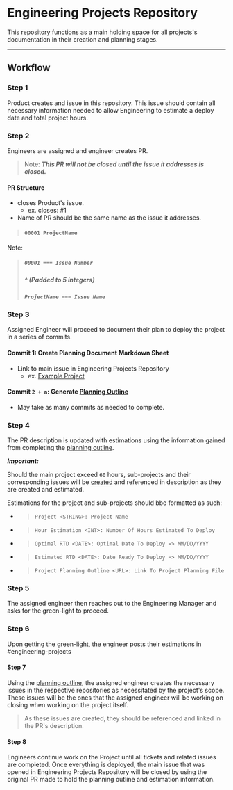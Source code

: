 # Engineering Projects Repository

This repository functions as a main holding space for all projects's documentation in their creation and planning stages.

---

## Workflow

### **Step 1**

Product creates and issue in this repository. This issue should contain all necessary information needed to allow Engineering to estimate a deploy date and total project hours.

### **Step 2**

Engineers are assigned and engineer creates PR.

>Note: ***This PR will not be closed until the issue it addresses is closed.***

#### PR Structure

- closes Product's issue.
  - ex. closes: #1
- Name of PR should be the same name as the issue it addresses.

> #### `00001 ProjectName`

Note:

> ##### `00001 === Issue Number`
>
> ##### ^ (Padded to 5 integers)
>
> ##### `ProjectName === Issue Name`


### **Step 3**

Assigned Engineer will proceed to document their plan to deploy the project in a series of commits.

#### **Commit 1:** Create Planning Document Markdown Sheet

- Link to main issue in Engineering Projects Repository
  - ex. [Example Project](https://github.com/ah-superstruct/engineering-projects/issues/1)

#### **Commit ```2 + n```:** Generate [Planning Outline](./planningOutline.md)

- May take as many commits as needed to complete.

### **Step 4**

The PR description is updated with estimations using the information gained from completing the [planning outline](./planningOutline.md).

***Important:***

Should the main project exceed ```60``` hours, sub-projects and their corresponding issues will be [created](README.md#step-7) and referenced in description as they are created and estimated.

Estimations for the project and sub-projects should bbe formatted as such:

- > ```Project <STRING>: Project Name```

- > ```Hour Estimation <INT>: Number Of Hours Estimated To Deploy```

- > ```Optimal RTD <DATE>: Optimal Date To Deploy => MM/DD/YYYY```

- > ```Estimated RTD <DATE>: Date Ready To Deploy => MM/DD/YYYY```

- > ```Project Planning Outline <URL>: Link To Project Planning File```

### **Step 5**

The assigned engineer then reaches out to the Engineering Manager and asks for the green-light to proceed.

### **Step 6**

Upon getting the green-light, the engineer posts their estimations in #engineering-projects

#### **Step 7**

Using the [planning outline](./planningOutline.md), the assigned engineer creates the necessary issues in the respective repositories as necessitated by the project's scope. These issues will be the ones that the assigned engineer will be working on closing when working on the project itself. 

> As these issues are created, they should be referenced and linked in the PR's description.

#### **Step 8**

Engineers continue work on the Project until all tickets and related issues are completed. Once everything is deployed, the main issue that was opened in Engineering Projects Repository will be closed by using the original PR made to hold the planning outline and estimation information.